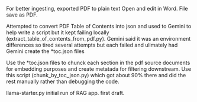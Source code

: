 For better ingesting, exported PDF to plain text
Open and edit in Word.
File save as PDF.

Attempted to convert PDF Table of Contents into json and used to Gemini to help write a script but it kept failing locally (extract_table_of_contents_from_pdf.py). Gemini said it was an environment differences so tired several attempts but each failed and ulimately had Gemini create the *toc.json files

Use the *toc.json files to chunck each section in the pdf source documents for embedding purposes and create metatada for filtering downstream.  Use this script (chunk_by_toc_json.py) which got about 90% there and did the rest manually rather than debugging the code.

llama-starter.py  initial run of RAG app. first draft.
